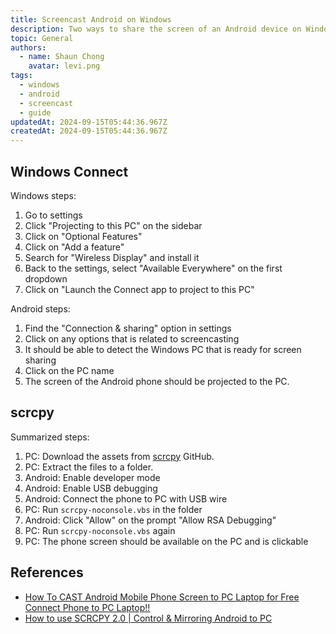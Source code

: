 ```yaml
---
title: Screencast Android on Windows
description: Two ways to share the screen of an Android device on Windows
topic: General
authors:
  - name: Shaun Chong
    avatar: levi.png
tags:
  - windows
  - android
  - screencast
  - guide
updatedAt: 2024-09-15T05:44:36.967Z
createdAt: 2024-09-15T05:44:36.967Z
---
```


## Windows Connect

Windows steps:

1. Go to settings
2. Click "Projecting to this PC" on the sidebar
3. Click on "Optional Features"
4. Click on "Add a feature"
5. Search for "Wireless Display" and install it
6. Back to the settings, select "Available Everywhere" on the first dropdown
7. Click on "Launch the Connect app to project to this PC"

Android steps:

1. Find the "Connection & sharing" option in settings
2. Click on any options that is related to screencasting
3. It should be able to detect the Windows PC that is ready for screen sharing
4. Click on the PC name
5. The screen of the Android phone should be projected to the PC.

## scrcpy

Summarized steps:

1. PC: Download the assets from [scrcpy](https://github.com/Genymobile/scrcpy) GitHub.
2. PC: Extract the files to a folder.
3. Android: Enable developer mode
4. Android: Enable USB debugging
5. Android: Connect the phone to PC with USB wire
6. PC: Run `scrcpy-noconsole.vbs` in the folder
7. Android: Click "Allow" on the prompt "Allow RSA Debugging"
8. PC: Run `scrcpy-noconsole.vbs` again
9. PC: The phone screen should be available on the PC and is clickable

## References

- [How To CAST Android Mobile Phone Screen to PC Laptop for Free Connect Phone to PC Laptop!!](https://www.youtube.com/watch?v=3KPiN-3MyTg)
- [How to use SCRCPY 2.0 | Control & Mirroring Android to PC](https://www.youtube.com/watch?v=owijYeRAlEw)
